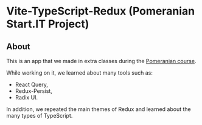 # Vite-TypeScript-Redux (Pomeranian Start.IT Project)

## About
This is an app that we made in extra classes during the [Pomeranian course](https://pomeranianstartit.pl/). 

While working on it, we learned about many tools such as:
- React Query,
- Redux-Persist,
- Radix UI.

In addition, we repeated the main themes of Redux and learned about the many types of TypeScript.
